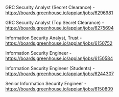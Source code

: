 GRC Security Analyst (Secret Clearance) - https://boards.greenhouse.io/appian/jobs/6296981

GRC Security Analyst (Top Secret Clearance) - https://boards.greenhouse.io/appian/jobs/6275694

Information Security Analyst, Trust - https://boards.greenhouse.io/appian/jobs/6150752

Information Security Engineer - https://boards.greenhouse.io/appian/jobs/6150584

Information Security Engineer (Students) - https://boards.greenhouse.io/appian/jobs/6244307

Senior Information Security Engineer - https://boards.greenhouse.io/appian/jobs/6150809

